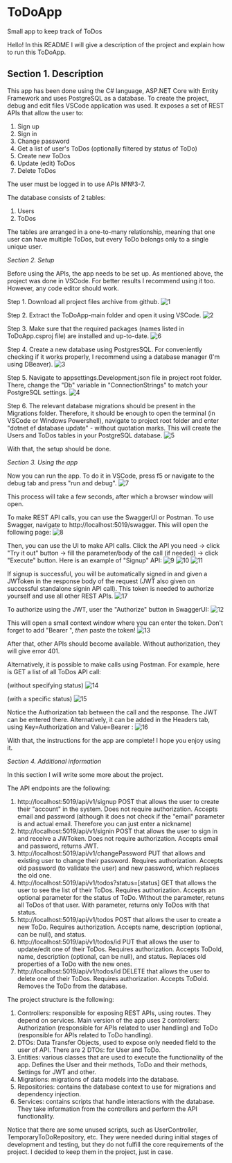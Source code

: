 # ToDoApp
Small app to keep track of ToDos

Hello! In this README I will give a description of the project and explain how to run this ToDoApp.

## **Section 1. Description**

This app has been done using the C# language, ASP.NET Core with Entity Framework and uses PostgreSQL as a database.
To create the project, debug and edit files VSCode application was used.
It exposes a set of REST APIs that allow the user to:
  1. Sign up
  2. Sign in
  3. Change password
  4. Get a list of user's ToDos (optionally filtered by status of ToDo)
  5. Create new ToDos
  6. Update (edit) ToDos
  7. Delete ToDos

The user must be logged in to use APIs №№3-7.

The database consists of 2 tables:
  1. Users
  2. ToDos

The tables are arranged in a one-to-many relationship, meaning that one user can have multiple ToDos, but every ToDo belongs only to a single unique user.

*Section 2. Setup*

Before using the APIs, the app needs to be set up.
As mentioned above, the project was done in VSCode. For better results I recommend using it too. However, any code editor should work.

Step 1.
Download all project files archive from github.
![1](https://user-images.githubusercontent.com/92231063/211395423-3fa2f63e-588d-4c31-874f-9e036f3b3e25.png)

Step 2. 
Extract the ToDoApp-main folder and open it using VSCode.
![2](https://user-images.githubusercontent.com/92231063/211395775-07b3bb48-3c8d-462d-87a6-6cdef96b9d1c.png)

Step 3.
Make sure that the required packages (names listed in ToDoApp.csproj file) are installed and up-to-date.
![6](https://user-images.githubusercontent.com/92231063/211398237-b976c50b-6a0d-47f4-9c70-04891dd408fb.png)

Step 4.
Create a new database using PostgresSQL. For conveniently checking if it works properly, I recommend using a database manager (I'm using DBeaver).
![3](https://user-images.githubusercontent.com/92231063/211396426-5f77e674-e17f-4a7a-bbf5-0385e6f6827d.png)

Step 5. 
Navigate to appsettings.Development.json file in project root folder. There, change the "Db" variable in "ConnectionStrings" to match your PostgreSQL settings.
![4](https://user-images.githubusercontent.com/92231063/211396831-e80c36af-c266-4d4e-bf8c-23753335ddf6.png)

Step 6.
The relevant database migrations should be present in the Migrations folder. Therefore, it should be enough to open the terminal (in VSCode or Windows Powershell), navigate to project root folder and enter "dotnet ef database update" - without quotation marks. This will create the Users and ToDos tables in your PostgreSQL database.
![5](https://user-images.githubusercontent.com/92231063/211397686-2f9c5be0-2cdc-41e0-a874-d399f22f01e4.png)

With that, the setup should be done.

*Section 3. Using the app*

Now you can run the app. To do it in VSCode, press f5 or navigate to the debug tab and press "run and debug".
![7](https://user-images.githubusercontent.com/92231063/211399691-ca4ba6f1-7641-44e3-a07d-07df94a38d78.png)

This process will take a few seconds, after which a browser window will open.

To make REST API calls, you can use the SwaggerUI or Postman.
To use Swagger, navigate to http://localhost:5019/swagger. This will open the following page:
![8](https://user-images.githubusercontent.com/92231063/211400853-20918bd3-d8d6-4055-843c-0735e6cec6b7.png)

Then, you can use the UI to make API calls. Click the API you need -> click "Try it out" button -> fill the parameter/body of the call (if needed) -> click "Execute" button. Here is an example of "Signup" API:
![9](https://user-images.githubusercontent.com/92231063/211401990-de4efbeb-3d32-40f7-8336-00e578316cb1.png)
![10](https://user-images.githubusercontent.com/92231063/211402016-1002609e-80e2-4fa2-8995-e1c16443bcdc.png)
![11](https://user-images.githubusercontent.com/92231063/211402033-c7de18c4-9785-44e8-94e8-855afd216fca.png)

If signup is successful, you will be automatically signed in and given a JWToken in the response body of the request (JWT also given on successful standalone signin API call). This token is needed to authorize yourself and use all other REST APIs.
![17](https://user-images.githubusercontent.com/92231063/211406133-1469d55b-e7e9-4d1d-bb35-b56260ee3421.png)

To authorize using the JWT, user the "Authorize" button in SwaggerUI:
![12](https://user-images.githubusercontent.com/92231063/211403303-3481eefe-1a2e-40a0-9241-d71cfb47b0f5.png)

This will open a small context window where you can enter the token. Don't forget to add "Bearer ", *then* paste the token!
![13](https://user-images.githubusercontent.com/92231063/211403524-4996c359-7b8d-438a-ada6-d9272dde01ac.png)

After that, other APIs should become available. Without authorization, they will give error 401.

Alternatively, it is possible to make calls using Postman.
For example, here is GET a list of all ToDos API call:

(without specifying status)
![14](https://user-images.githubusercontent.com/92231063/211404467-0902ca93-c0b9-4fca-9fcb-9c0dc8d208d9.png)

(with a specific status)
![15](https://user-images.githubusercontent.com/92231063/211404635-de88dd13-6220-46f8-a22d-3c9d7b2de8d1.png)

Notice the Authorization tab between the call and the response. The JWT can be entered there. Alternatively, it can be added in the Headers tab, using Key=Authorization and Value=Bearer <token value>:
![16](https://user-images.githubusercontent.com/92231063/211405244-aa3aea2c-6acc-4477-b5b7-ca9c6908f7d1.png)

With that, the instructions for the app are complete! I hope you enjoy using it.
  
*Section 4. Additional information*

In this section I will write some more about the project.

The API endpoints are the following:
  1. http://localhost:5019/api/v1/signup 
    POST that allows the user to create their "account" in the system.
    Does not require authorization.
    Accepts email and password (although it does not check if the "email" parameter is and actual email. Therefore you can just enter a nickname)
  2. http://localhost:5019/api/v1/signin 
    POST that allows the user to sign in and receive a JWToken.
    Does not require authorization.
    Accepts email and password, returns JWT.
  3. http://localhost:5019/api/v1/changePassword 
    PUT that allows and existing user to change their password.
    Requires authorization.
    Accepts old password (to validate the user) and new password, which replaces the old one.
  4. http://localhost:5019/api/v1/todos?status=[status] 
    GET that allows the user to see the list of their ToDos.
    Requires authorization.
    Accepts an optional parameter for the status of ToDo. Without the parameter, retuns all ToDos of that user. With parameter, returns only ToDos with that status.
  5. http://localhost:5019/api/v1/todos 
    POST that allows the user to create a new ToDo.
    Requires authorization.
    Accepts name, description (optional, can be null), and status.
  6. http://localhost:5019/api/v1/todos/id 
    PUT that allows the user to update/edit one of their ToDos.
    Requires authorization.
    Accepts ToDoId, name, description (optional, can be null), and status. Replaces old properties of a ToDo with the new ones.
  7. http://localhost:5019/api/v1/todos/id 
    DELETE that allows the user to delete one of their ToDos.
    Requires authorization.
    Accepts ToDoId. Removes the ToDo from the database.

The project structure is the following:
  1. Controllers: responsible for exposing REST APIs, using routes. They depend on services.
    Main version of the app uses 2 controllers: Authorization (responsible for APIs related to user handling) and ToDo (responsible for APIs related to ToDo handling). 
  2. DTOs: Data Transfer Objects, used to expose only needed field to the user of API.
    There are 2 DTOs: for User and ToDo.
  3. Entities: various classes that are used to execute the functionality of the app. Defines the User and their methods, ToDo and their methods, Settings for JWT and other.
  4. Migrations: migrations of data models into the database.
  5. Repositories: contains the database context to use for migrations and dependency injection.
  6. Services: contains scripts that handle interactions with the database. They take information from the controllers and perform the API functionality.
  
Notice that there are some unused scripts, such as UserController, TemporaryToDoRepository, etc. They were needed during initial stages of development and testing, but they do not fulfill the core requirements of the project. I decided to keep them in the project, just in case.

